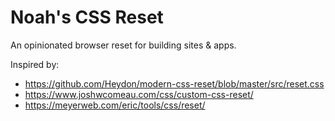 # Noah's CSS Reset
An opinionated browser reset for building sites & apps. 

Inspired by:
  - https://github.com/Heydon/modern-css-reset/blob/master/src/reset.css
  - https://www.joshwcomeau.com/css/custom-css-reset/
  - https://meyerweb.com/eric/tools/css/reset/
